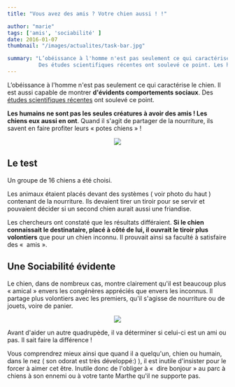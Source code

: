 ```yaml
---
title: "Vous avez des amis ? Votre chien aussi ! !"

author: "marie"
tags: ['amis', 'sociabilité' ]
date: 2016-01-07
thumbnail: "/images/actualites/task-bar.jpg"

summary: "L’obéissance à l'homme n'est pas seulement ce qui caractérise le chien. Il est aussi capable de montrer d'évidents comportements sociaux.
          Des études scientifiques récentes ont soulevé ce point. Les humains ne sont pas les seules créatures à avoir des amis ! Les chiens eux aussi en ont."
---
```


L’obéissance à l'homme n'est pas seulement ce qui caractérise le chien. Il est aussi capable de montrer <b>d'évidents comportements sociaux</b>.
Des <a href="http://www.scienceworldreport.com/articles/34730/20151216/dogs-give-friends-food-canines-social.htm" target="_blank"> études scientifiques récentes</a> ont soulevé ce point.

<b>Les humains ne sont pas les seules créatures à avoir des amis ! Les chiens eux aussi en ont</b>. Quand il s'agit de partager de la nourriture, ils savent en faire profiter leurs « potes chiens » !


<p align="center"><img src="/images/actualites/dog-sharing-food.jpg"class="img-responsive"></p>



## Le test ##
Un groupe de 16 chiens a été choisi.

Les animaux étaient placés devant des systèmes ( voir photo du haut ) contenant de la nourriture. Ils devaient tirer un tiroir pour se servir et pouvaient décider si un second chien aurait aussi une friandise.

Les chercheurs ont constaté que les résultats différaient. <b>Si le chien connaissait le destinataire, placé à côté de lui, il ouvrait le tiroir plus volontiers</b> que pour un chien inconnu. Il prouvait ainsi sa faculté à satisfaire des «  amis ».



## Une Sociabilité évidente ##
Le chien, dans de nombreux cas, montre clairement qu'il est beaucoup plus « amical » envers les congénères appréciés que envers les inconnus. Il partage plus volontiers avec les premiers, qu'il s'agisse de nourriture ou de jouets, voire de panier.

<p align="center"><img src="/images/actualites/berger_allemand_partage.jpg"class="img-respnsive"></p>

Avant d'aider un autre quadrupède, il va déterminer si celui-ci est un ami ou pas. Il sait faire la différence !

Vous comprendrez mieux ainsi que quand il a quelqu'un, chien ou humain, dans le nez ( son odorat est très développé:) ), il est inutile d'insister pour le forcer à aimer cet être. Inutile donc de l'obliger à «  dire bonjour » au parc à chiens à son ennemi ou à votre tante Marthe qu'il ne supporte pas.